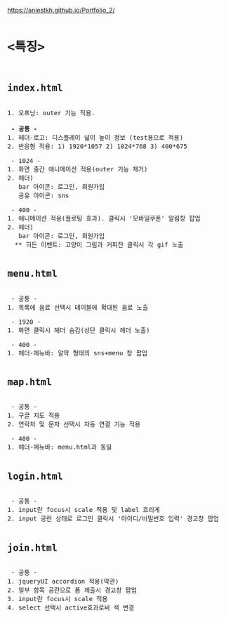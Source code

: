 https://aniestkh.github.io/Portfolio_2/

<pre>
<h1><특징></h1>
<h2>index.html</h2>
1. 오프닝: outer 기능 적용.

<b> - 공통 - </b>
1. 헤더-로고: 디스플레이 넓이 높이 정보 (test용으로 적용)
2. 반응형 적용: 1) 1920*1057 2) 1024*768 3) 400*675 

 - 1024 -
1. 화면 중간 애니메이션 적용(outer 기능 제거)
2. 헤더) 
   bar 아이콘: 로그인, 회원가입
   공유 아이콘: sns
   
 - 400 -
1. 애니메이션 적용(플로팅 효과). 클릭시 '모바일쿠폰' 알림창 팝업
2. 헤더) 
   bar 아이콘: 로그인, 회원가입
  ** 히든 이벤트: 고양이 그림과 커피잔 클릭시 각 gif 노출

<h2>menu.html</h2>
 - 공통 -
1. 목록에 음료 선택시 테이블에 확대된 음료 노출

 - 1920 -
1. 화면 클릭시 헤더 숨김(상단 클릭시 헤더 노출)

 - 400 -
1. 헤더-메뉴바: 알약 형태의 sns+menu 창 팝업

<h2>map.html</h2>
 - 공통 -
1. 구글 지도 적용
2. 연락처 및 문자 선택시 자동 연결 기능 적용

 - 400 -
1. 헤더-메뉴바: menu.html과 동일

<h2>login.html</h2>
 - 공통 -
1. input란 focus시 scale 적용 및 label 흐리게
2. input 공란 상태로 로그인 클릭시 '아이디/비밀번호 입력' 경고창 팝업

<h2>join.html</h2>
 - 공통 -
1. jqueryUI accordion 적용(약관)
2. 일부 항목 공란으로 폼 제출시 경고창 팝업
3. input란 focus시 scale 적용
4. select 선택시 active효과로써 색 변경
</pre>


